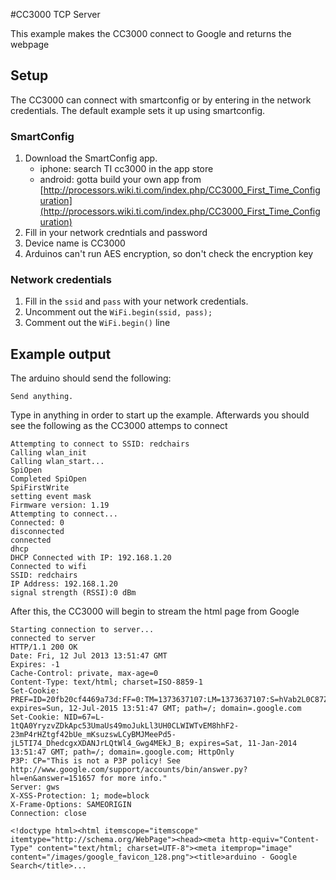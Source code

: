 #CC3000 TCP Server

This example makes the CC3000 connect to Google and returns the webpage

## Setup

The CC3000 can connect with smartconfig or by entering in the network credentials. The default example sets it up using smartconfig.

### SmartConfig

1. Download the SmartConfig app. 
	* iphone: search TI cc3000 in the app store
	* android: gotta build your own app from [http://processors.wiki.ti.com/index.php/CC3000_First_Time_Configuration](http://processors.wiki.ti.com/index.php/CC3000_First_Time_Configuration)
2. Fill in your network credntials and password
3. Device name is CC3000
4. Arduinos can't run AES encryption, so don't check the encryption key

### Network credentials

1. Fill in the `ssid` and `pass` with your network credentials.
2. Uncomment out the `WiFi.begin(ssid, pass);`
3. Comment out the `WiFi.begin()` line

## Example output

The arduino should send the following:

```
Send anything.
```

Type in anything in order to start up the example. Afterwards you should see the following as the CC3000 attemps to connect

```
Attempting to connect to SSID: redchairs
Calling wlan_init
Calling wlan_start...
SpiOpen
Completed SpiOpen
SpiFirstWrite
setting event mask
Firmware version: 1.19
Attempting to connect...
Connected: 0
disconnected
connected
dhcp
DHCP Connected with IP: 192.168.1.20
Connected to wifi
SSID: redchairs
IP Address: 192.168.1.20
signal strength (RSSI):0 dBm
```

After this, the CC3000 will begin to stream the html page from Google

```
Starting connection to server...
connected to server
HTTP/1.1 200 OK
Date: Fri, 12 Jul 2013 13:51:47 GMT
Expires: -1
Cache-Control: private, max-age=0
Content-Type: text/html; charset=ISO-8859-1
Set-Cookie: PREF=ID=20fb20cf4469a73d:FF=0:TM=1373637107:LM=1373637107:S=hVab2L0C87ZeLavo; expires=Sun, 12-Jul-2015 13:51:47 GMT; path=/; domain=.google.com
Set-Cookie: NID=67=L-1tQA0YryzvZDkApc53UmaUs49moJukLl3UH0CLWIWTvEM8hhF2-23mP4rHZtgf42bUe_mKsuzswLCyBMJMeePd5-jL5TI74_DhedcgxXDANJrLQtWl4_Gwg4MEkJ_B; expires=Sat, 11-Jan-2014 13:51:47 GMT; path=/; domain=.google.com; HttpOnly
P3P: CP="This is not a P3P policy! See http://www.google.com/support/accounts/bin/answer.py?hl=en&answer=151657 for more info."
Server: gws
X-XSS-Protection: 1; mode=block
X-Frame-Options: SAMEORIGIN
Connection: close

<!doctype html><html itemscope="itemscope" itemtype="http://schema.org/WebPage"><head><meta http-equiv="Content-Type" content="text/html; charset=UTF-8"><meta itemprop="image" content="/images/google_favicon_128.png"><title>arduino - Google Search</title>...
```